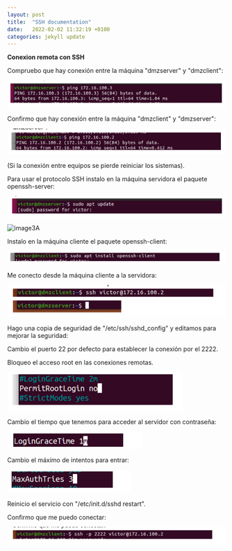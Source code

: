```yaml
---
layout: post
title:  "SSH documentation"
date:   2022-02-02 11:32:19 +0100
categories: jekyll update
---
```

**Conexion remota con SSH**

Compruebo que hay conexión entre la máquina "dmzserver" y "dmzclient":

![image1](../images/image1.png)



Confirmo que hay conexión entre la máquina "dmzclient" y "dmzserver":

![image2](../images/image2.png)



(Si la conexión entre equipos se pierde reiniciar los sistemas).

Para usar el protocolo SSH instalo en la máquina servidora el paquete openssh-server:

![image3](../images/image3.png)

![image3A](../images/image3-16434540278501.png)



Instalo en la máquina cliente el paquete openssh-client:

![image5](../images/image5.png)



Me conecto desde la máquina cliente a la servidora:

![image7](../images/image7.png)



Hago una copia de seguridad de "/etc/ssh/sshd_config" y editamos para mejorar la seguridad:

Cambio el puerto 22 por defecto para establecer la conexión por el 2222.

Bloqueo el acceso root en las conexiones remotas.

![image9](../images/image9.png)



Cambio el tiempo que tenemos para acceder al servidor con contraseña:

![image10](../images/image10.png)



Cambio el máximo de intentos para entrar:

![image12](../images/image12.png)



Reinicio el servicio con "/etc/init.d/sshd restart".



Confirmo que me puedo conectar:

![image13](../images/image13.png)



































